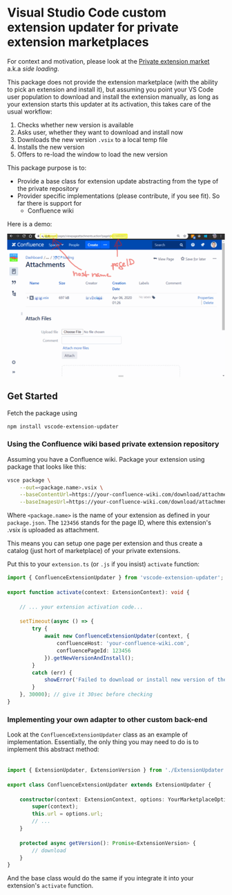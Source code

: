 # Visual Studio Code custom extension updater for private extension marketplaces

For context and motivation, please look at the [Private extension market](https://github.com/microsoft/vscode/issues/21839)
a.k.a _side loading_.

This package does not provide the extension marketplace (with the ability to pick an extension and install it),
but assuming you point your VS Code user population to download and install the extension manually,
as long as your extension starts this updater at its activation, this takes care of the usual workflow:

1. Checks whether new version is available
2. Asks user, whether they want to download and install now
3. Downloads the new version `.vsix` to a local temp file
4. Installs the new version
5. Offers to re-load the window to load the new version

This package purpose is to:

* Provide a base class for extension update abstracting from the type of the private repository
* Provider specific implementations (please contribute, if you see fit). So far there is support for
  * Confluence wiki

Here is a demo:

![Extension auto-update from Confluence wiki attachment](confluence_wiki_extension_updater.gif)

## Get Started

Fetch the package using

```bash
npm install vscode-extension-updater
```

### Using the Confluence wiki based private extension repository

Assuming you have a Confluence wiki. Package your extension using package that looks like this:

```bash
vsce package \
    --out=<package.name>.vsix \
    --baseContentUrl=https://your-confluence-wiki.com/download/attachments/123456/ \
    --baseImagesUrl=https://your-confluence-wiki.com/download/attachments/123456/
```

Where `<package.name>` is the name of your extension as defined in your `package.json`.
The `123456` stands for the page ID, where this extension's .vsix is uploaded as attachment.

This means you can setup one page per extension and thus create a catalog (just hort of marketplace)
of your private extensions.

Put this to your `extension.ts` (or `.js` if you insist) `activate` function:

```typescript
import { ConfluenceExtensionUpdater } from 'vscode-extension-updater';

export function activate(context: ExtensionContext): void {

    // ... your extension activation code...

    setTimeout(async () => {
        try {
            await new ConfluenceExtensionUpdater(context, {
                confluenceHost: 'your-confluence-wiki.com',
                confluencePageId: 123456
            }).getNewVersionAndInstall();
        }
        catch (err) {
            showError('Failed to download or install new version of the extension: ', err);
        }
    }, 30000); // give it 30sec before checking
}
```

### Implementing your own adapter to other custom back-end

Look at the `ConfluenceExtensionUpdater` class as an example of implementation.
Essentially, the only thing you may need to do is to implement this abstract method:

```typescript

import { ExtensionUpdater, ExtensionVersion } from './ExtensionUpdater';

export class ConfluenceExtensionUpdater extends ExtensionUpdater {

    constructor(context: ExtensionContext, options: YourMarketplaceOptions) {
        super(context);
        this.url = options.url;
        // ...
    }

    protected async getVersion(): Promise<ExtensionVersion> {
        // download
    }
}
```

And the base class would do the same if you integrate it into your extension's `activate` function.
